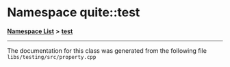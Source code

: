 

# Namespace quite::test



[**Namespace List**](namespaces.md) **>** [**test**](namespacequite_1_1test_1_1_0d173.md)







































































------------------------------
The documentation for this class was generated from the following file `libs/testing/src/property.cpp`

